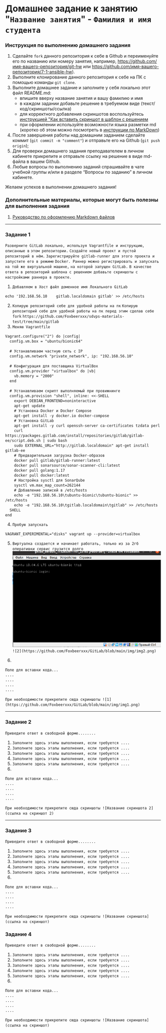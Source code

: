 # Домашнее задание к занятию "`Название занятия`" - `Фамилия и имя студента`


### Инструкция по выполнению домашнего задания

   1. Сделайте `fork` данного репозитория к себе в Github и переименуйте его по названию или номеру занятия, например, https://github.com/имя-вашего-репозитория/git-hw или  https://github.com/имя-вашего-репозитория/7-1-ansible-hw).
   2. Выполните клонирование данного репозитория к себе на ПК с помощью команды `git clone`.
   3. Выполните домашнее задание и заполните у себя локально этот файл README.md:
      - впишите вверху название занятия и вашу фамилию и имя
      - в каждом задании добавьте решение в требуемом виде (текст/код/скриншоты/ссылка)
      - для корректного добавления скриншотов воспользуйтесь [инструкцией "Как вставить скриншот в шаблон с решением](https://github.com/netology-code/sys-pattern-homework/blob/main/screen-instruction.md)
      - при оформлении используйте возможности языка разметки md (коротко об этом можно посмотреть в [инструкции  по MarkDown](https://github.com/netology-code/sys-pattern-homework/blob/main/md-instruction.md))
   4. После завершения работы над домашним заданием сделайте коммит (`git commit -m "comment"`) и отправьте его на Github (`git push origin`);
   5. Для проверки домашнего задания преподавателем в личном кабинете прикрепите и отправьте ссылку на решение в виде md-файла в вашем Github.
   6. Любые вопросы по выполнению заданий спрашивайте в чате учебной группы и/или в разделе “Вопросы по заданию” в личном кабинете.
   
Желаем успехов в выполнении домашнего задания!
   
### Дополнительные материалы, которые могут быть полезны для выполнения задания

1. [Руководство по оформлению Markdown файлов](https://gist.github.com/Jekins/2bf2d0638163f1294637#Code)

---

### Задание 1

`Разверните GitLab локально, используя Vagrantfile и инструкцию, описанные в` `этом репозитории.`
`Создайте новый проект и пустой репозиторий в нём.`
`Зарегистрируйте gitlab-runner для этого проекта и запустите его в режиме` `Docker. Раннер можно регистрировать и запускать на той же виртуальной машине,` `на которой запущен GitLab.`
`В качестве ответа в репозиторий шаблона с решением добавьте скриншоты с настройками раннера в проекте.`

1. `Добавляем в Хост файл доменное имя Локального GitLab`
```
echo '192.168.56.10    gitlab.localdomain gitlab' >> /etc/hosts
```
2. `Копирую репозиторий себе для удобной работы на пк`
`Копирую репозиторий себе для удобной работы на пк перед этим сделав себе fork`
`https://github.com/Foxbeerxxx/sdvps-materials-test/tree/main/gitlab`
3. `Меняю Vagrantfile`
```
Vagrant.configure("2") do |config|
  config.vm.box = "ubuntu/bionic64"

  # Устанавливаем частную сеть с IP
  config.vm.network "private_network", ip: "192.168.56.10"

  # Конфигурация для поставщика VirtualBox
  config.vm.provider "virtualbox" do |vb|
    vb.memory = "2000"
  end

  # Устанавливаем скрипт выполняемый при провижнинге
  config.vm.provision "shell", inline: <<-SHELL
    export DEBIAN_FRONTEND=noninteractive
    apt-get update
    # Установка Docker и Docker Compose
    apt-get install -y docker.io docker-compose
    # Установка GitLab
    apt-get install -y curl openssh-server ca-certificates tzdata perl
    curl https://packages.gitlab.com/install/repositories/gitlab/gitlab-ee/script.deb.sh | sudo bash
    sudo EXTERNAL_URL="http://gitlab.localdomain" apt-get install gitlab-ee
    # Предварительная загрузка Docker-образов
    docker pull gitlab/gitlab-runner:latest
    docker pull sonarsource/sonar-scanner-cli:latest
    docker pull golang:1.17
    docker pull docker:latest
    # Настройка sysctl для SonarQube
    sysctl vm.max_map_count=262144
    # Добавление записей в /etc/hosts
    echo -e "192.168.56.10\tubuntu-bionic\tubuntu-bionic" >> /etc/hosts
    echo -e "192.168.56.10\tgitlab.localdomain\tgitlab" >> /etc/hosts
  SHELL
end
```
4. `Пробую запускать`
```
VAGRANT_EXPERIMENTAL="disks" vagrant up --provider=virtualbox
```
5. `Виртуалка создается и начинает работать, только из за 2гб оперативки сервис грузится долго`
![1](https://github.com/Foxbeerxxx/GitLab/blob/main/img/img1.png)`
![2](https://github.com/Foxbeerxxx/GitLab/blob/main/img/img2.png)`



6. 

```
Поле для вставки кода...
....
....
....
....
```

`При необходимости прикрепитe сюда скриншоты
![1](https://github.com/Foxbeerxxx/GitLab/blob/main/img/img1.png)`


---

### Задание 2

`Приведите ответ в свободной форме........`

1. `Заполните здесь этапы выполнения, если требуется ....`
2. `Заполните здесь этапы выполнения, если требуется ....`
3. `Заполните здесь этапы выполнения, если требуется ....`
4. `Заполните здесь этапы выполнения, если требуется ....`
5. `Заполните здесь этапы выполнения, если требуется ....`
6. 

```
Поле для вставки кода...
....
....
....
....
```

`При необходимости прикрепитe сюда скриншоты
![Название скриншота 2](ссылка на скриншот 2)`


---

### Задание 3

`Приведите ответ в свободной форме........`

1. `Заполните здесь этапы выполнения, если требуется ....`
2. `Заполните здесь этапы выполнения, если требуется ....`
3. `Заполните здесь этапы выполнения, если требуется ....`
4. `Заполните здесь этапы выполнения, если требуется ....`
5. `Заполните здесь этапы выполнения, если требуется ....`
6. 

```
Поле для вставки кода...
....
....
....
....
```

`При необходимости прикрепитe сюда скриншоты
![Название скриншота](ссылка на скриншот)`

### Задание 4

`Приведите ответ в свободной форме........`

1. `Заполните здесь этапы выполнения, если требуется ....`
2. `Заполните здесь этапы выполнения, если требуется ....`
3. `Заполните здесь этапы выполнения, если требуется ....`
4. `Заполните здесь этапы выполнения, если требуется ....`
5. `Заполните здесь этапы выполнения, если требуется ....`
6. 

```
Поле для вставки кода...
....
....
....
....
```

`При необходимости прикрепитe сюда скриншоты
![Название скриншота](ссылка на скриншот)`
